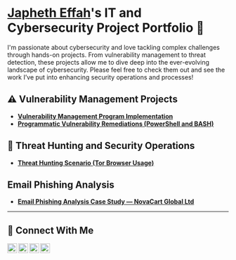 # <a href="https://www.linkedin.com/in/japheth-effah/">Japheth Effah</a>'s IT and Cybersecurity Project Portfolio 🔐

I'm passionate about cybersecurity and love tackling complex challenges through hands-on projects. From vulnerability management to threat detection, these projects allow me to dive deep into the ever-evolving landscape of cybersecurity. Please feel free to check them out and see the work I’ve put into enhancing security operations and processes!


## ⚠️ Vulnerability Management Projects

- **[Vulnerability Management Program Implementation](https://github.com/jeffah-cyber/Vulnerability-management-Program)**
- **[Programmatic Vulnerability Remediations (PowerShell and BASH)](https://github.com/jeffah-cyber/Programmatic-Vulnerability-Remediations-PowerShell-and-BASH-)**

## 🚨 Threat Hunting and Security Operations

- **[Threat Hunting Scenario (Tor Browser Usage)](https://github.com/jeffah-cyber/threat-hunting-scenario-tor)**


## Email Phishing Analysis

- **[Email Phishing Analysis Case Study — NovaCart Global Ltd](https:/github.com/jeffah-cyber/email-phishing-analysis-novacart-global)**

<hr/>

## 🤳 Connect With Me

[<img align="left" alt="___________ | YouTube" width="22px" src="https://cdn.jsdelivr.net/npm/simple-icons@v3/icons/youtube.svg" />][youtube]
[<img align="left" alt="___________ | Twitter" width="22px" src="https://cdn.jsdelivr.net/npm/simple-icons@v3/icons/twitter.svg" />][twitter]
[<img align="left" alt="___________ | LinkedIn" width="22px" src="https://cdn.jsdelivr.net/npm/simple-icons@v3/icons/linkedin.svg" />][linkedin]
[<img align="left" alt="___________ | Instagram" width="22px" src="https://cdn.jsdelivr.net/npm/simple-icons@v3/icons/instagram.svg" />][instagram]

[twitter]: https://twitter.com/magicjaph
[youtube]:  https://www.youtube.com/channel/JaphethEffah
[instagram]: https://www.instagram.com/makaayjaph
[linkedin]: https://linkedin.com/in/japheth-effah

<!--
<img width="35" alt="image" src="https://github.com/user-attachments/assets/2f41c7cd-5ea8-4475-b451-a37161b6c3fb"> 
<img width="35" alt="image" src="https://github.com/user-attachments/assets/77649969-9910-4994-8b96-74a116cfb2a8">
-->
